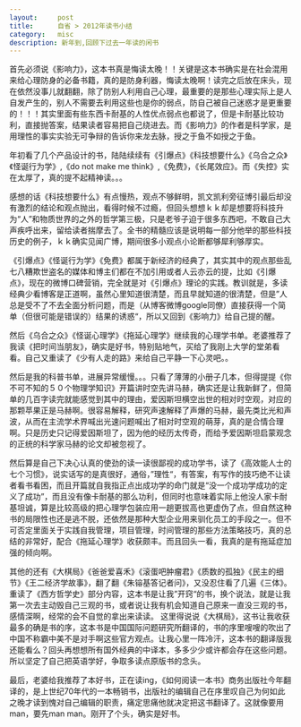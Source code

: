 ```yaml
---
layout:     post
title:      自省 > 2012年读书小结
category:   misc
description: 新年到,回顾下过去一年读的闲书
---
```


首先必须说《影响力》，这本书真是悔读太晚！！关键是这本书确实是在社会混用来给心理防身的必备书籍，真的是防身利器，悔读太晚啊！读完之后放在床头，现在依然没事儿就翻翻，除了防别人利用自己心理，最重要的是那些心理实际上是人自发产生的，别人不需要去利用这些也是你的弱点，防自己被自己迷惑才是更重要的！！！其实里面有些东西卡耐基的人性优点弱点也都说了，但是卡耐基比较功利，直接抛答案，结果读者容易把自己绕进去。而《影响力》的作者是科学家，是用理性的事实实验无可争辩的告诉你来龙去脉，授之于鱼不如授之于鱼。

年初看了几个产品设计的书，陆陆续续有《引爆点》《科技想要什么》《乌合之众》《怪诞行为学》,《do not make me think》,《免费》，《长尾效应》。而《失控》实在太厚了，真的提不起精神读。。。

感想的话《科技想要什么》有点慢热，观点不够鲜明，凯文凯利旁征博引最后却没有激烈的结论和观点抛出，看得时候不过瘾，但回头想想ｋｋ却是想要将科技升为“人”和物质世界的之外的哲学第三极，只是老爷子迫于很多东西吧，不敢自己大声疾呼出来，留给读者揣摩去了。全书的精髓应该是说明每一部分他举的那些科技历史的例子，ｋｋ确实见闻广博，期间很多小观点小论断都够犀利够厚实。

《引爆点》《怪诞行为学》《免费》都属于新经济的经典了，其实其中的观点那些乱七八糟欺世盗名的媒体和博主们都在不加引用或者人云亦云的提，比如《引爆点》，现在的微博口碑营销，完全就是对《引爆点》理论的实践。教训就是，多读经典少看博客是正道啊，虽然心里知道很清楚，而且早就知道的很清楚，但是”人总是受不了不去全面分析问题，而是（从博客微博google同僚）直接获得一个简单（但很可能是错误的）结果的诱惑“，所以又回到《影响力》给自己提的醒。

然后《乌合之众》《怪诞心理学》《拖延心理学》继续我的心理学书单。老婆推荐了我读《把时间当朋友》，确实是好书，特别贴地气，买给了我刚上大学的堂弟看看。自己又重读了《少有人走的路》来给自己平静一下心灵吧。。

然后是我的科普书单，进展异常缓慢。。。只看了薄薄的小册子几本，但得提提《你不可不知的５０个物理学知识》开篇讲时空先讲马赫，确实还是让我新鲜了，但简单的几百字读完就能感觉到其中的理由，爱因斯坦横空出世的相对时空观，对应的那颗苹果正是马赫啊。很容易解释，研究声速解释了声爆的马赫，最先类比光和声波，从而在主流学术界喊出光速问题喊出了相对时空观的萌芽，真的是合情合理啊。只是历史只记得爱因斯坦了，因为他的经历太传奇，而给予爱因斯坦启蒙观念的正统的科学家马赫的论文却被忽视了。

然后算是自己下决心认真的使劲的读一读很鄙视的成功学书，读了《高效能人士的七个习惯》，说实话写的是真很好，通俗，”理性“，有答案，有写作的技巧绝不让读者看书看困，而且开篇就自我指正点出成功学的命门就是“没一个成功学成功的定义了成功”，而且没有像卡耐基的那么功利，但同时也意味着实际上他没人家卡耐基坦诚，算是比较高级的把心理学包装应用一趟更拔高也更虚伪了点，但自然这种书的局限性也还是逃不脱，还依然是那种大型企业用来驯化员工的手段之一。但不可否定里面关于实践自我管理，项目管理，时间管理的那些方法策略技巧，真的总结的非常好，配合《拖延心理学》收获颇丰。而且回头一看，我真的是有拖延症加强的倾向啊。

其他的还有《大棋局》《爸爸爱喜禾》《滚蛋吧肿瘤君》《质数的孤独》《民主的细节》《王二经济学故事》，翻了翻《朱镕基答记者问》，又没忍住看了几遍《三体》。重读了《西方哲学史》部分内容，这本书是让我”开窍“的书，换个说法，就是让我第一次去主动毁自己三观的书，或者说让我有机会知道自己原来一直没三观的书，感情深啊，经常的会不自觉的拿出来读读。
这里得说说《大棋局》，这书让我收获最多的确是书的序，这本书是中国国际问题研究所翻译的，书的序里嗖嗖的吹出了中国不称霸中美不是对手啊这些官方观点。让我心里一阵冷汗，这本书的翻译版我还能看么？回头再想想所有国外经典的中译本，多多少少或许都会存在这些问题。所以坚定了自己把英语学好，争取多读点原版书的念头。


最后，老婆给我推荐了本好书，正在读ing，《如何阅读一本书》商务出版社今年翻译的，是上世纪70年代的一本畅销书，出版社的编辑自己在序里叹自己为何如此之晚才读到愧对自己编辑的职责，痛定思痛他就决定把这书翻译了。这就像要用man，要先man
man。刚开了个头，确实是好书。
